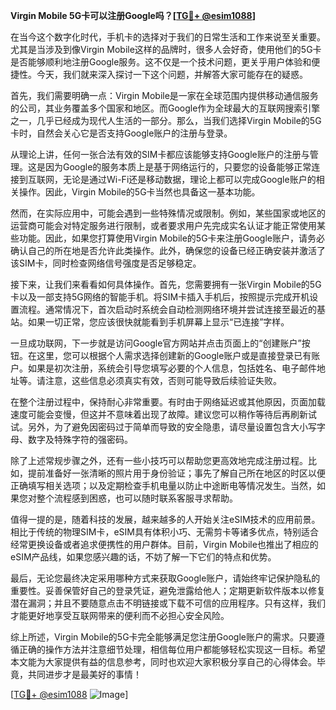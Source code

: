 **Virgin Mobile 5G卡可以注册Google吗？[[TG💪+ @esim1088](https://t.me/s/esim1088)]**

在当今这个数字化时代，手机卡的选择对于我们的日常生活和工作来说至关重要。尤其是当涉及到像Virgin Mobile这样的品牌时，很多人会好奇，使用他们的5G卡是否能够顺利地注册Google服务。这不仅是一个技术问题，更关乎用户体验和便捷性。今天，我们就来深入探讨一下这个问题，并解答大家可能存在的疑惑。

首先，我们需要明确一点：Virgin Mobile是一家在全球范围内提供移动通信服务的公司，其业务覆盖多个国家和地区。而Google作为全球最大的互联网搜索引擎之一，几乎已经成为现代人生活的一部分。那么，当我们选择Virgin Mobile的5G卡时，自然会关心它是否支持Google账户的注册与登录。

从理论上讲，任何一张合法有效的SIM卡都应该能够支持Google账户的注册与管理。这是因为Google的服务本质上是基于网络运行的，只要您的设备能够正常连接到互联网，无论是通过Wi-Fi还是移动数据，理论上都可以完成Google账户的相关操作。因此，Virgin Mobile的5G卡当然也具备这一基本功能。

然而，在实际应用中，可能会遇到一些特殊情况或限制。例如，某些国家或地区的运营商可能会对特定服务进行限制，或者要求用户先完成实名认证才能正常使用某些功能。因此，如果您打算使用Virgin Mobile的5G卡来注册Google账户，请务必确认自己的所在地是否允许此类操作。此外，确保您的设备已经正确安装并激活了该SIM卡，同时检查网络信号强度是否足够稳定。

接下来，让我们来看看如何具体操作。首先，您需要拥有一张Virgin Mobile的5G卡以及一部支持5G网络的智能手机。将SIM卡插入手机后，按照提示完成开机设置流程。通常情况下，首次启动时系统会自动检测网络环境并尝试连接至最近的基站。如果一切正常，您应该很快就能看到手机屏幕上显示“已连接”字样。

一旦成功联网，下一步就是访问Google官方网站并点击页面上的“创建账户”按钮。在这里，您可以根据个人需求选择创建新的Google账户或是直接登录已有账户。如果是初次注册，系统会引导您填写必要的个人信息，包括姓名、电子邮件地址等。请注意，这些信息必须真实有效，否则可能导致后续验证失败。

在整个注册过程中，保持耐心非常重要。有时由于网络延迟或其他原因，页面加载速度可能会变慢，但这并不意味着出现了故障。建议您可以稍作等待后再刷新试试。另外，为了避免因密码过于简单而导致的安全隐患，请尽量设置包含大小写字母、数字及特殊字符的强密码。

除了上述常规步骤之外，还有一些小技巧可以帮助您更高效地完成注册过程。比如，提前准备好一张清晰的照片用于身份验证；事先了解自己所在地区的时区以便正确填写相关选项；以及定期检查手机电量以防止中途断电等情况发生。当然，如果您对整个流程感到困惑，也可以随时联系客服寻求帮助。

值得一提的是，随着科技的发展，越来越多的人开始关注eSIM技术的应用前景。相比于传统的物理SIM卡，eSIM具有体积小巧、无需剪卡等诸多优点，特别适合经常更换设备或者追求便携性的用户群体。目前，Virgin Mobile也推出了相应的eSIM产品线，如果您感兴趣的话，不妨了解一下它们的特点和优势。

最后，无论您最终决定采用哪种方式来获取Google账户，请始终牢记保护隐私的重要性。妥善保管好自己的登录凭证，避免泄露给他人；定期更新软件版本以修复潜在漏洞；并且不要随意点击不明链接或下载不可信的应用程序。只有这样，我们才能更好地享受互联网带来的便利而不必担心安全风险。

综上所述，Virgin Mobile的5G卡完全能够满足您注册Google账户的需求。只要遵循正确的操作方法并注意细节处理，相信每位用户都能够轻松实现这一目标。希望本文能为大家提供有益的信息参考，同时也欢迎大家积极分享自己的心得体会。毕竟，共同进步才是最美好的事情！

[[TG💪+ @esim1088](https://t.me/s/esim1088) ![Image](https://i.postimg.cc/4NQfJmqS/Snipaste-2025-05-13-00-14-12.png)]